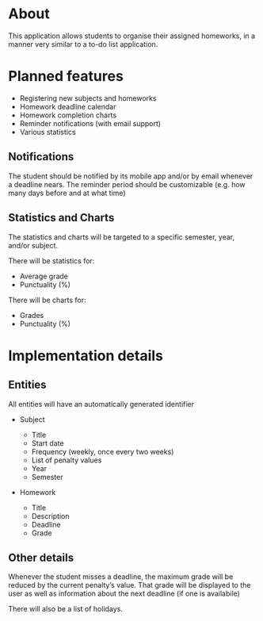 # About
This application allows students to organise their assigned homeworks, in a manner very similar to a to-do list application.

# Planned features
- Registering new subjects and homeworks
- Homework deadline calendar
- Homework completion charts
- Reminder notifications (with email support)
- Various statistics

## Notifications
The student should be notified by its mobile app and/or by email whenever a deadline nears. The reminder period should be customizable (e.g. how many days before and at what time)

## Statistics and Charts
The statistics and charts will be targeted to a specific semester, year, and/or subject.

There will be statistics for:
- Average grade
- Punctuality (%)

There will be charts for:
- Grades
- Punctuality (%)

# Implementation details

## Entities
All entities will have an automatically generated identifier

- Subject
    - Title
    - Start date
    - Frequency (weekly, once every two weeks)
    - List of penalty values
    - Year
    - Semester

- Homework
    - Title
    - Description
    - Deadline
    - Grade
    
## Other details
Whenever the student misses a deadline, the maximum grade will be reduced by the current penalty’s value. That grade will be displayed to the user as well as information about the next deadline (if one is availabile)

There will also be a list of holidays.
